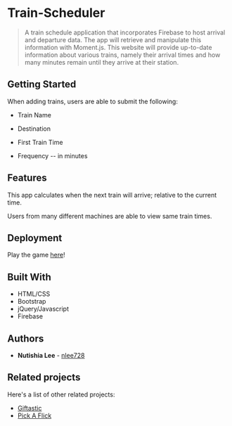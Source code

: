# Train-Scheduler

> A train schedule application that incorporates Firebase to host arrival and departure data. The app will retrieve and manipulate this information with Moment.js. This website will provide up-to-date information about various trains, namely their arrival times and how many minutes remain until they arrive at their station.

## Getting Started

When adding trains, users are able to submit the following:
    
* Train Name
    
* Destination 
   
* First Train Time
    
* Frequency -- in minutes


## Features

This app calculates when the next train will arrive; relative to the current time.
  
Users from many different machines are able to view same train times.


## Deployment

Play the game [here](https://nlee728.github.io/Train-Scheduler/)!

## Built With

* HTML/CSS
* Bootstrap
* jQuery/Javascript
* Firebase

## Authors

* **Nutishia Lee** - [nlee728](https://github.com/nlee728)

## Related projects

Here's a list of other related projects:

- [Giftastic](https://github.com/nlee728/Giftastic)
- [Pick A Flick](https://github.com/nlee728/Project1)
